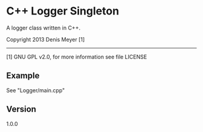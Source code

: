 C++ Logger Singleton
====================

A logger class written in C++.

Copyright 2013 Denis Meyer [1]

---
[1] GNU GPL v2.0, for more information see file LICENSE

## Example
See "Logger/main.cpp"

## Version
1.0.0
